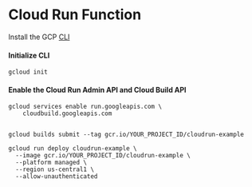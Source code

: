# Cloud Run Function

Install the GCP [CLI](https://cloud.google.com/sdk/docs/install#deb)

#### Initialize CLI

```
gcloud init
```

#### Enable the Cloud Run Admin API and Cloud Build API

```
gcloud services enable run.googleapis.com \
    cloudbuild.googleapis.com
```

```

```

```
gcloud builds submit --tag gcr.io/YOUR_PROJECT_ID/cloudrun-example

gcloud run deploy cloudrun-example \
  --image gcr.io/YOUR_PROJECT_ID/cloudrun-example \
  --platform managed \
  --region us-central1 \
  --allow-unauthenticated
```